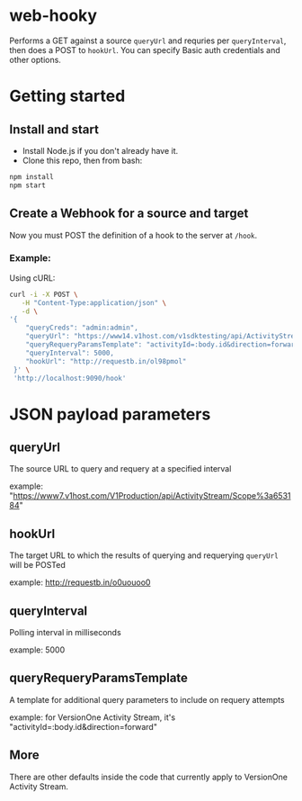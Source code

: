 # web-hooky
Performs a GET against a source `queryUrl` and requries per `queryInterval`, then does a POST to `hookUrl`. You can specify Basic auth credentials and other options.

# Getting started

## Install and start

* Install Node.js if you don't already have it.
* Clone this repo, then from bash:

```bash
npm install
npm start
```
## Create a Webhook for a source and target

 Now you must POST the definition of a hook to the server at `/hook`. 
 
### Example:

Using cURL:

```bash
curl -i -X POST \
   -H "Content-Type:application/json" \
   -d \
'{
  	"queryCreds": "admin:admin",
  	"queryUrl": "https://www14.v1host.com/v1sdktesting/api/ActivityStream/Story%3a1124",
  	"queryRequeryParamsTemplate": "activityId=:body.id&direction=forward",
  	"queryInterval": 5000,
  	"hookUrl": "http://requestb.in/ol98pmol"
 }' \
 'http://localhost:9090/hook'
```

# JSON payload parameters

## queryUrl

The source URL to query and requery at a specified interval

example: "https://www7.v1host.com/V1Production/api/ActivityStream/Scope%3a653184"

## hookUrl

The target URL to which the results of querying and requerying `queryUrl` will be POSTed

example: http://requestb.in/o0uouoo0

## queryInterval

Polling interval in milliseconds

example: 5000

## queryRequeryParamsTemplate

A template for additional query parameters to include on requery attempts

example: for VersionOne Activity Stream, it's "activityId=:body.id&direction=forward"

## More  

There are other defaults inside the code that currently apply to VersionOne Activity Stream.
